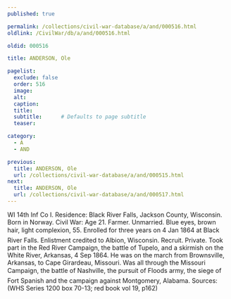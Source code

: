 ```yaml
---
published: true

permalink: /collections/civil-war-database/a/and/000516.html
oldlink: /CivilWar/db/a/and/000516.html

oldid: 000516

title: ANDERSON, Ole

pagelist:
  exclude: false
  order: 516
  image: 
  alt:
  caption:
  title:
  subtitle:      # Defaults to page subtitle
  teaser:

category: 
  - A 
  - AND

previous:
  title: ANDERSON, Ole
  url: /collections/civil-war-database/a/and/000515.html  
next:
  title: ANDERSON, Ole
  url: /collections/civil-war-database/a/and/000517.html   
---
```

WI 14th Inf Co I. Residence: Black River Falls, Jackson County, Wisconsin. Born in Norway. Civil War: Age 21. Farmer. Unmarried. Blue eyes, brown hair, light complexion, 5&#146;5&#148;. Enrolled for three years on 4 Jan 1864 at Black River Falls. Enlistment credited to Albion, Wisconsin. Recruit. Private. Took part in the Red River Campaign, the battle of Tupelo, and a skirmish on the White River, Arkansas, 4 Sep 1864. He was on the march from Brownsville, Arkansas, to Cape Girardeau, Missouri. Was all through the Missouri Campaign, the battle of Nashville, the pursuit of Flood&#146;s army, the siege of Fort Spanish and the campaign against Montgomery, Alabama. Sources: (WHS Series 1200 box 70-13; red book vol 19, p162)